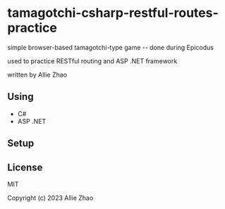 # tamagotchi-csharp-restful-routes-practice

simple browser-based tamagotchi-type game -- done during Epicodus

used to practice RESTful routing and ASP .NET framework

written by Allie Zhao

## Using

- C#
- ASP .NET

## Setup


## License

MIT

Copyright (c) 2023 Allie Zhao
